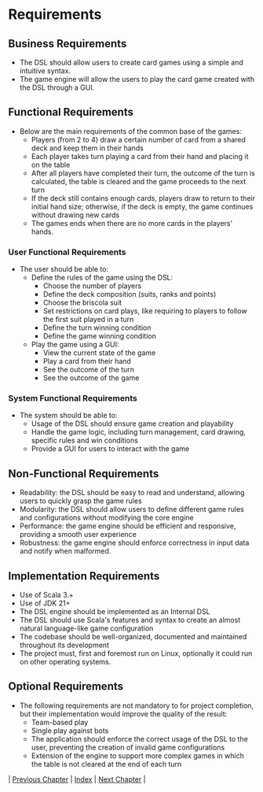 # Requirements

## Business Requirements
* The DSL should allow users to create card games using a simple and intuitive syntax.
* The game engine will allow the users to play the card game created with the DSL through a GUI.

## Functional Requirements
* Below are the main requirements of the common base of the games:
  * Players (from 2 to 4) draw a certain number of card from a shared deck and keep them in their hands
  * Each player takes turn playing a card from their hand and placing it on the table
  * After all players have completed their turn, the outcome of the turn is calculated, the table is cleared and the game proceeds to the next turn
  * If the deck still contains enough cards, players draw to return to their initial hand size; otherwise, if the deck is empty, the game continues without drawing new cards 
  * The games ends when there are no more cards in the players' hands.
### User Functional Requirements
* The user should be able to:
  * Define the rules of the game using the DSL:
    * Choose the number of players
    * Define the deck composition (suits, ranks and points)
    * Choose the briscola suit
    * Set restrictions on card plays, like requiring to players to follow the first suit played in a turn
    * Define the turn winning condition
    * Define the game winning condition
  * Play the game using a GUI:
    * View the current state of the game
    * Play a card from their hand
    * See the outcome of the turn
    * See the outcome of the game

### System Functional Requirements
* The system should be able to:
  * Usage of the DSL should ensure game creation and playability
  * Handle the game logic, including turn management, card drawing, specific rules and win conditions
  * Provide a GUI for users to interact with the game

## Non-Functional Requirements
* Readability: the DSL should be easy to read and understand, allowing users to quickly grasp the game rules
* Modularity: the DSL should allow users to define different game rules and configurations without modifying the core engine
* Performance: the game engine should be efficient and responsive, providing a smooth user experience
* Robustness: the game engine should enforce correctness in input data and notify when malformed.

## Implementation Requirements
* Use of Scala 3.+
* Use of JDK 21+
* The DSL engine should be implemented as an Internal DSL
* The DSL should use Scala's features and syntax to create an almost natural language-like game configuration
* The codebase should be well-organized, documented and maintained throughout its development
* The project must, first and foremost run on Linux, optionally it could run on other operating systems.

## Optional Requirements
* The following requirements are not mandatory to for project completion, but their implementation would improve the quality of the result:
  * Team-based play
  * Single play against bots
  * The application should enforce the correct usage of the DSL to the user, preventing the creation of invalid game configurations
  * Extension of the engine to support more complex games in which the table is not cleared at the end of each turn

| [Previous Chapter](../2-development_process/index.md) | [Index](../index.md) | [Next Chapter](../4-architectural_design/index.md) |
